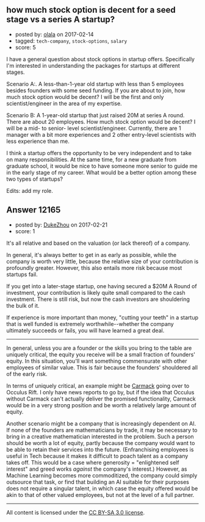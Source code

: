 ## how much stock option is decent for a seed stage vs a series A startup?

- posted by: [olala](https://stackexchange.com/users/2477311/olala) on 2017-02-14
- tagged: `tech-company`, `stock-options`, `salary`
- score: 5

<p>I have a general question about stock options in startup offers. Specifically I'm interested in understanding the packages for startups at different stages. </p>

<p>Scenario A:. A less-than-1-year old startup with less than 5 employees besides founders with some seed funding. If you are about to join, how much stock option would be decent? I will be the first and only scientist/engineer in the area of my expertise.</p>

<p>Scenario B: A 1-year-old startup that just raised 20M at series A round. There are about 20 employees. How much stock option would be decent? I will be a mid- to senior- level scientist/engineer. Currently, there are 1 manager with a bit more experiences and 2 other entry-level scientists with less experience than me.</p>

<p>I think a startup offers the opportunity to be very independent and to take on many responsibilities. At the same time, for a new graduate from graduate school, it would be nice to have someone more senior to guide me in the early stage of my career. What would be a better option among these two types of startups?</p>

<p>Edits: add my role.</p>



## Answer 12165

- posted by: [DukeZhou](https://stackexchange.com/users/4146639/dukezhou) on 2017-02-21
- score: 1

<p>It's all relative and based on the valuation (or lack thereof) of a company.</p>

<p>In general, it's always better to get in as early as possible, while the company is worth very little, because the relative size of your contribution is profoundly greater. However, this also entails more risk because most startups fail.</p>

<p>If you get into a later-stage startup, one having secured a $20M A Round of investment, your contribution is likely quite small compared to the cash investment.  There is still risk, but now the cash investors are shouldering the bulk of it. </p>

<p>If experience is more important than money, "cutting your teeth" in a startup that is well funded is extremely worthwhile--whether the company ultimately succeeds or fails, you will have learned a great deal.  </p>

<hr>

<p>In general, unless you are a founder or the skills you bring to the table are uniquely critical, the equity you receive will be a small fraction of founders' equity.  In this situation, you'll want something commensurate with other employees of similar value.  This is fair because the founders' shouldered all of the early risk.</p>

<p>In terms of uniquely critical, an example might be <a href="https://en.wikipedia.org/wiki/John_Carmack" rel="nofollow noreferrer">Carmack</a> going over to Occulus Rift. I only have news reports to go by, but if the idea that Occulus without Carmack can't actually deliver the promised functionality, Carmack would be in a very strong position and be worth a relatively large amount of equity.</p>

<p>Another scenario might be a company that is increasingly dependent on AI.  If none of the founders are mathematicians by trade, it may be necessary to bring in a creative mathematician interested in the problem. Such a person should be worth a lot of equity, partly because the company would want to be able to retain their services into the future.  (Enfranchising employees is useful in Tech because it makes it difficult to poach talent as a company takes off.  This would be a case where generosity = "enlightened self interest" and greed works <em>against</em> the company's interest.)  However, as Machine Learning becomes more commoditized, the company could simply outsource that task, or find that building an AI suitable for their purposes does not require a singular talent, in which case the equity offered would be akin to that of other valued employees, but not at the level of a full partner.</p>




---

All content is licensed under the [CC BY-SA 3.0 license](https://creativecommons.org/licenses/by-sa/3.0/).
